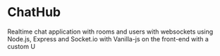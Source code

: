 # ChatHub
Realtime chat application with rooms and users with websockets using Node.js, Express and Socket.io with Vanilla-js on the front-end with a custom U
